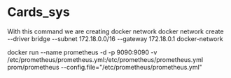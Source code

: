 # Cards_sys


With this command we are creating docker network
docker network create --driver bridge --subnet 172.18.0.0/16 --gateway 172.18.0.1 docker-network

docker run --name prometheus -d -p 9090:9090 -v /etc/prometheus/prometheus.yml:/etc/prometheus/prometheus.yml prom/prometheus --config.file="/etc/prometheus/prometheus.yml" 


